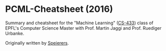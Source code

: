 # PCML-Cheatsheet (2016)
Summary and cheatsheet for the "Machine Learning" ([CS-433](http://mlo.epfl.ch/page-136795.html)) class of EPFL's Computer Science Master with Prof. Martin Jaggi and Prof. Ruediger Urbanke.

Originally written by [Speierers](https://github.com/Speierers).
